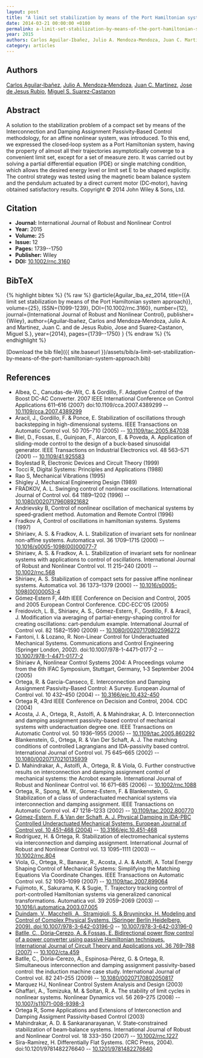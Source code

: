 ```yaml
---
layout: post
title: "A limit set stabilization by means of the Port Hamiltonian system approach"
date: 2014-03-21 00:00:00 +0100
permalink: a-limit-set-stabilization-by-means-of-the-port-hamiltonian-system-approach
year: 2015
authors: Carlos Aguilar‐Ibañez, Julio A. Mendoza‐Mendoza, Juan C. Martinez, Jose de Jesus Rubio, Miguel S. Suarez‐Castanon
category: articles
---
```

 
## Authors
[Carlos Aguilar‐Ibañez](authors/carlos-aguilar-ibanez), [Julio A. Mendoza‐Mendoza](authors/julio-a-mendoza-mendoza), [Juan C. Martinez](authors/juan-c-martinez), [Jose de Jesus Rubio](authors/jose-de-jesus-rubio), [Miguel S. Suarez‐Castanon](authors/miguel-s-suarez-castanon)
 
## Abstract
A solution to the stabilization problem of a compact set by means of the Interconnection and Damping Assignment Passivity‐Based Control methodology, for an affine nonlinear system, was introduced. To this end, we expressed the closed‐loop system as a Port Hamiltonian system, having the property of almost all their trajectories asymptotically converge to a convenient limit set, except for a set of measure zero. It was carried out by solving a partial differential equation (PDE) or single matching condition, which allows the desired energy level or limit set E to be shaped explicitly. The control strategy was tested using the magnetic beam balance system and the pendulum actuated by a direct current motor (DC‐motor), having obtained satisfactory results. Copyright © 2014 John Wiley &amp; Sons, Ltd.
 
## Citation
- **Journal:** International Journal of Robust and Nonlinear Control
- **Year:** 2015
- **Volume:** 25
- **Issue:** 12
- **Pages:** 1739--1750
- **Publisher:** Wiley
- **DOI:** [10.1002/rnc.3160](https://doi.org/10.1002/rnc.3160)
 
## BibTeX
{% highlight bibtex %}
{% raw %}
@article{Aguilar_Iba_ez_2014,
  title={{A limit set stabilization by means of the Port Hamiltonian system approach}},
  volume={25},
  ISSN={1099-1239},
  DOI={10.1002/rnc.3160},
  number={12},
  journal={International Journal of Robust and Nonlinear Control},
  publisher={Wiley},
  author={Aguilar‐Ibañez, Carlos and Mendoza‐Mendoza, Julio A. and Martinez, Juan C. and de Jesus Rubio, Jose and Suarez‐Castanon, Miguel S.},
  year={2014},
  pages={1739--1750}
}
{% endraw %}
{% endhighlight %}
 
[Download the bib file]({{ site.baseurl }}/assets/bib/a-limit-set-stabilization-by-means-of-the-port-hamiltonian-system-approach.bib)
 
## References
- Albea, C., Canudas-de-Wit, C. & Gordillo, F. Adaptive Control of the Boost DC-AC Converter. 2007 IEEE International Conference on Control Applications 611–616 (2007) doi:10.1109/cca.2007.4389299 -- [10.1109/cca.2007.4389299](https://doi.org/10.1109/cca.2007.4389299)
- Aracil, J., Gordillo, F. & Ponce, E. Stabilization of oscillations through backstepping in high-dimensional systems. IEEE Transactions on Automatic Control vol. 50 705–710 (2005) -- [10.1109/tac.2005.847038](https://doi.org/10.1109/tac.2005.847038)
- Biel, D., Fossas, E., Guinjoan, F., Alarcon, E. & Poveda, A. Application of sliding-mode control to the design of a buck-based sinusoidal generator. IEEE Transactions on Industrial Electronics vol. 48 563–571 (2001) -- [10.1109/41.925583](https://doi.org/10.1109/41.925583)
- Boylestad R, Electronic Devices and Circuit Theory (1999)
- Tocci R, Digital Systems: Principles and Applications (1988)
- Rao S, Mechanical Vibrations (1995)
- Shigley J, Mechanical Engineering Design (1989)
- FRADKOV, A. L. Swinging control of nonlinear oscillations. International Journal of Control vol. 64 1189–1202 (1996) -- [10.1080/00207179608921682](https://doi.org/10.1080/00207179608921682)
- Andrievsky B, Control of nonlinear oscillation of mechanical systems by speed‐gradient method. Automation and Remote Control (1996)
- Fradkov A, Control of oscillations in hamiltonian systems. Systems (1997)
- Shiriaev, A. S. & Fradkov, A. L. Stabilization of invariant sets for nonlinear non-affine systems. Automatica vol. 36 1709–1715 (2000) -- [10.1016/s0005-1098(00)00077-7](https://doi.org/10.1016/s0005-1098(00)00077-7)
- Shiriaev, A. S. & Fradkov, A. L. Stabilization of invariant sets for nonlinear systems with applications to control of oscillations. International Journal of Robust and Nonlinear Control vol. 11 215–240 (2001) -- [10.1002/rnc.568](https://doi.org/10.1002/rnc.568)
- Shiriaev, A. S. Stabilization of compact sets for passive affine nonlinear systems. Automatica vol. 36 1373–1379 (2000) -- [10.1016/s0005-1098(00)00053-4](https://doi.org/10.1016/s0005-1098(00)00053-4)
- Gómez‐Estern F, 44th IEEE Conference on Decision and Control, 2005 and 2005 European Control Conference. CDC‐ECC'05 (2005)
- Freidovich, L. B., Shiriaev, A. S., Gómez-Estern, F., Gordillo, F. & Aracil, J. Modification via averaging of partial-energy-shaping control for creating oscillations: cart-pendulum example. International Journal of Control vol. 82 1582–1590 (2009) -- [10.1080/00207170802596272](https://doi.org/10.1080/00207170802596272)
- Fantoni, I. & Lozano, R. Non-Linear Control for Underactuated Mechanical Systems. Communications and Control Engineering (Springer London, 2002). doi:10.1007/978-1-4471-0177-2 -- [10.1007/978-1-4471-0177-2](https://doi.org/10.1007/978-1-4471-0177-2)
- Shiriaev A, Nonlinear Control Systems 2004: A Proceedings volume from the 6th IFAC Symposium, Stuttgart, Germany, 1‐3 September 2004 (2005)
- Ortega, R. & García-Canseco, E. Interconnection and Damping Assignment Passivity-Based Control: A Survey. European Journal of Control vol. 10 432–450 (2004) -- [10.3166/ejc.10.432-450](https://doi.org/10.3166/ejc.10.432-450)
- Ortega R, 43rd IEEE Conference on Decision and Control, 2004. CDC (2004)
- Acosta, J. A., Ortega, R., Astolfi, A. & Mahindrakar, A. D. Interconnection and damping assignment passivity-based control of mechanical systems with underactuation degree one. IEEE Transactions on Automatic Control vol. 50 1936–1955 (2005) -- [10.1109/tac.2005.860292](https://doi.org/10.1109/tac.2005.860292)
- Blankenstein, G., Ortega, R. & Van Der Schaft, A. J. The matching conditions of controlled Lagrangians and IDA-passivity based control. International Journal of Control vol. 75 645–665 (2002) -- [10.1080/00207170210135939](https://doi.org/10.1080/00207170210135939)
- D. Mahindrakar, A., Astolfi, A., Ortega, R. & Viola, G. Further constructive results on interconnection and damping assignment control of mechanical systems: the Acrobot example. International Journal of Robust and Nonlinear Control vol. 16 671–685 (2006) -- [10.1002/rnc.1088](https://doi.org/10.1002/rnc.1088)
- Ortega, R., Spong, M. W., Gomez-Estern, F. & Blankenstein, G. Stabilization of a class of underactuated mechanical systems via interconnection and damping assignment. IEEE Transactions on Automatic Control vol. 47 1218–1233 (2002) -- [10.1109/tac.2002.800770](https://doi.org/10.1109/tac.2002.800770)
- [Gómez-Estern, F. & Van der Schaft, A. J. Physical Damping in IDA-PBC Controlled Underactuated Mechanical Systems. European Journal of Control vol. 10 451–468 (2004)](physical-damping-in-ida-pbc-controlled-underactuated-mechanical-systems) -- [10.3166/ejc.10.451-468](https://doi.org/10.3166/ejc.10.451-468)
- Rodríguez, H. & Ortega, R. Stabilization of electromechanical systems via interconnection and damping assignment. International Journal of Robust and Nonlinear Control vol. 13 1095–1111 (2003) -- [10.1002/rnc.804](https://doi.org/10.1002/rnc.804)
- Viola, G., Ortega, R., Banavar, R., Acosta, J. A. & Astolfi, A. Total Energy Shaping Control of Mechanical Systems: Simplifying the Matching Equations Via Coordinate Changes. IEEE Transactions on Automatic Control vol. 52 1093–1099 (2007) -- [10.1109/tac.2007.899064](https://doi.org/10.1109/tac.2007.899064)
- Fujimoto, K., Sakurama, K. & Sugie, T. Trajectory tracking control of port-controlled Hamiltonian systems via generalized canonical transformations. Automatica vol. 39 2059–2069 (2003) -- [10.1016/j.automatica.2003.07.005](https://doi.org/10.1016/j.automatica.2003.07.005)
- [Duindam, V., Macchelli, A., Stramigioli, S. & Bruyninckx, H. Modeling and Control of Complex Physical Systems. (Springer Berlin Heidelberg, 2009). doi:10.1007/978-3-642-03196-0](modeling-and-control-of-complex-physical-systems) -- [10.1007/978-3-642-03196-0](https://doi.org/10.1007/978-3-642-03196-0)
- [Batlle, C., Dòria‐Cerezo, A. & Fossas, E. Bidirectional power flow control of a power converter using passive Hamiltonian techniques. International Journal of Circuit Theory and Applications vol. 36 769–788 (2007)](bidirectional-power-flow-control-of-a-power-converter-using-passive-hamiltonian-techniques) -- [10.1002/cta.459](https://doi.org/10.1002/cta.459)
- Batlle, C., Dòria-Cerezo, A., Espinosa-Pérez, G. & Ortega, R. Simultaneous interconnection and damping assignment passivity-based control: the induction machine case study. International Journal of Control vol. 82 241–255 (2009) -- [10.1080/00207170802050817](https://doi.org/10.1080/00207170802050817)
- Marquez HJ, Nonlinear Control System Analysis and Design (2003)
- Ghaffari, A., Tomizuka, M. & Soltan, R. A. The stability of limit cycles in nonlinear systems. Nonlinear Dynamics vol. 56 269–275 (2008) -- [10.1007/s11071-008-9398-3](https://doi.org/10.1007/s11071-008-9398-3)
- Ortega R, Some Applications and Extensions of Interconection and Damping Assigment Passivity‐based Control (2003)
- Mahindrakar, A. D. & Sankaranarayanan, V. State‐constrained stabilization of beam‐balance systems. International Journal of Robust and Nonlinear Control vol. 18 333–350 (2007) -- [10.1002/rnc.1227](https://doi.org/10.1002/rnc.1227)
- Sira-Ramírez, H. Differentially Flat Systems. (CRC Press, 2004). doi:10.1201/9781482276640 -- [10.1201/9781482276640](https://doi.org/10.1201/9781482276640)

